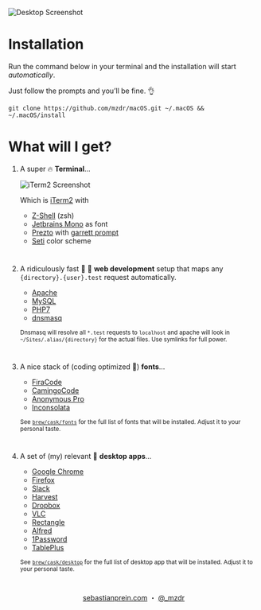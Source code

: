 ![Desktop Screenshot](https://mzdr.github.io/macos/screenshot.jpg)  

# Installation

Run the command below in your terminal and the installation will start *automatically*.

Just follow the prompts and you’ll be fine. 👌

```shell
git clone https://github.com/mzdr/macOS.git ~/.macOS && ~/.macOS/install
```

# What will I get?

1. A super 🔥 **Terminal**…

    ![iTerm2 Screenshot](https://mzdr.github.io/macos/iTerm2.jpg)  

    Which is [iTerm2] with

    - [Z-Shell] \(zsh)
    - [Jetbrains Mono]  as font
    - [Prezto] with [garrett prompt]
    - [Seti] color scheme

#  

2. A ridiculously fast 🚓 💨 **web development** setup that maps any `{directory}.{user}.test` request automatically.

    - [Apache]
    - [MySQL]
    - [PHP7]
    - [dnsmasq]
    
    <sub>Dnsmasq will resolve all `*.test` requests to `localhost` and apache will look in `~/Sites/.alias/{directory}` for the actual files. Use symlinks for full power.</sub>

#  

3. A nice stack of (coding optimized 👀) **fonts**…

    - [FiraCode]
    - [CamingoCode]
    - [Anonymous Pro]
    - [Inconsolata]

    <sub>See [`brew/cask/fonts`](brew/casks/fonts) for the full list of fonts that will be installed. Adjust it to your personal taste.</sub>

#  

4. A set of (my) relevant 🍧 **desktop apps**…

    - [Google Chrome]
    - [Firefox]
    - [Slack]
    - [Harvest]
    - [Dropbox]
    - [VLC]
    - [Rectangle]
    - [Alfred]
    - [1Password]
    - [TablePlus]

    <sub>See [`brew/cask/desktop`](brew/casks/desktop) for the full list of desktop app that will be installed. Adjust it to your personal taste.</sub>

#    

<p align="center">
    <a href="https://sebastianprein.com/">sebastianprein.com</a> ・
    <a href="https://twitter.com/_mzdr">@_mzdr</a>
</p>

<!-- Terminal -->
[Z-Shell]: http://www.zsh.org/
[iTerm2]: https://github.com/gnachman/iTerm2
[Prezto]: https://github.com/sorin-ionescu/prezto
[garrett prompt]: https://github.com/chauncey-garrett/zsh-prompt-garrett
[Seti]: https://github.com/mbadolato/iTerm2-Color-Schemes/tree/master/schemes

<!-- Desktop apps -->
[Google Chrome]: https://www.google.de/chrome/
[Firefox]: https://www.mozilla.org/de/firefox/
[Slack]: https://slack.com/
[Harvest]: https://www.getharvest.com/
[Dropbox]: https://www.dropbox.com/downloading
[VLC]: https://www.videolan.org/vlc/
[Rectangle]: https://rectangleapp.com/
[1Password]: https://1password.com/
[TablePlus]: https://tableplus.com/
[Alfred]: https://www.alfredapp.com/

<!-- Web development -->
[apache]: https://httpd.apache.org/
[MySQL]: https://www.mysql.com/
[PHP7]: https://secure.php.net/
[dnsmasq]: http://www.thekelleys.org.uk/dnsmasq/doc.html

<!-- Fonts -->
[FiraCode]: https://github.com/tonsky/FiraCode
[CamingoCode]: http://www.janfromm.de/typefaces/camingomono/camingocode/
[Anonymous Pro]: http://www.marksimonson.com/fonts/view/anonymous-pro
[Inconsolata]: http://levien.com/type/myfonts/inconsolata.html
[Jetbrains Mono]: https://jetbrains.com/mono
